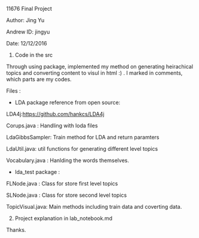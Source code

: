 11676 Final Project 

Author: Jing Yu

Andrew ID: jingyu

Date: 12/12/2016

1. Code in the src 

Through using package, implemented my method on generating heirachical topics and converting content to visul in html :) . I marked in comments, which parts are my codes. 

Files : 

- LDA package reference from open source:

LDA4j:https://github.com/hankcs/LDA4j  

Corups.java : Handling with loda files

LdaGibbsSampler: Train method for LDA and return paramters

LdaUtil.java: util functions for generating different level topics

Vocabulary.java : Hanlding the words themselves.

- lda_test package :

FLNode.java : Class for store first level topics

SLNode.java : Class for store second level topics

TopicVisual.java:  Main methods including train data and coverting data.

2. Project explanation in lab_notebook.md  

Thanks.
